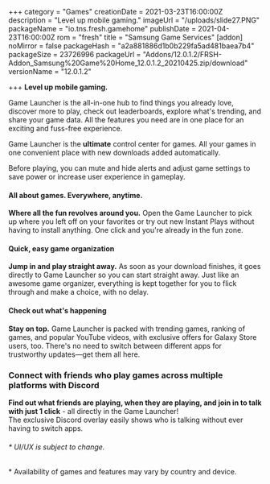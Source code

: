 +++
category = "Games"
creationDate = 2021-03-23T16:00:00Z
description = "Level up mobile gaming."
imageUrl = "/uploads/slide27.PNG"
packageName = "io.tns.fresh.gamehome"
publishDate = 2021-04-23T16:00:00Z
rom = "fresh"
title = "Samsung Game Services"
[addon]
noMirror = false
packageHash = "a2a881886d1b0b229fa5ad481baea7b4"
packageSize = 23726996
packageUrl = "Addons/12.0.1.2/FRSH-Addon_Samsung%20Game%20Home_12.0.1.2_20210425.zip/download"
versionName = "12.0.1.2"

+++
**Level up mobile gaming.**

Game Launcher is the all-in-one hub to find things you already love, discover more to play, check out leaderboards, explore what's trending, and share your game data. All the features you need are in one place for an exciting and fuss-free experience.

Game Launcher is the **ultimate** control center for games. All your games in one convenient place with new downloads added automatically.

Before playing, you can mute and hide alerts and adjust game settings to save power or increase user experience in gameplay.

#### All about games. Everywhere, anytime.

**Where all the fun revolves around you.** Open the Game Launcher to pick up where you left off on your favorites or try out new Instant Plays without having to install anything. One click and you're already in the fun zone.

#### Quick, easy game organization

**Jump in and play straight away.** As soon as your download finishes, it goes directly to Game Launcher so you can start straight away. Just like an awesome game organizer, everything is kept together for you to flick through and make a choice, with no delay.

#### Check out what's happening

**Stay on top.** Game Launcher is packed with trending games, ranking of games, and popular YouTube videos, with exclusive offers for Galaxy Store users, too. There's no need to switch between different apps for trustworthy updates—get them all here.

### Connect with friends who play games across multiple platforms with Discord

**Find out what friends are playing, when they are playing, and join in to talk with just 1 click** - all directly in the Game Launcher!  
The exclusive Discord overlay easily shows who is talking without ever having to switch apps.

###### * UI/UX is subject to change.  
\* Availability of games and features may vary by country and device.
